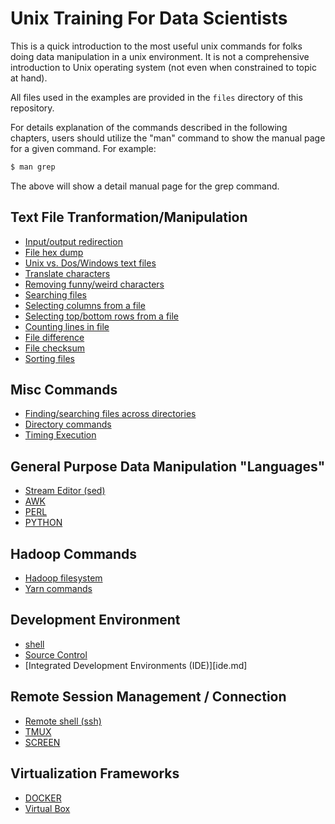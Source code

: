 # Unix Training For Data Scientists

This is a quick introduction to the most useful unix commands for folks doing data manipulation in a unix environment.  It is not a comprehensive introduction to Unix operating system (not even when constrained to topic at hand).

All files used in the examples are provided in the `files` directory of this repository.

For details explanation of the commands described in the following chapters, users should utilize the "man" command to show the manual page for a given command.  For example:
```bash
$ man grep
```
The above will show a detail manual page for the grep command.

## Text File Tranformation/Manipulation
* [Input/output redirection](chapters/redirect.md)
* [File hex dump](chapters/od_cmd.md)
* [Unix vs. Dos/Windows text files](chapters/dos_unix_files.md)
* [Translate characters](chapters/tr_cmd.md)
* [Removing funny/weird characters](chapters/funny_chars.md)
* [Searching files](chapters/grep_cmd.md)
* [Selecting columns from a file](chapters/cut_cmd.md)
* [Selecting top/bottom rows from a file](chapters/head_tail_cmd.md)
* [Counting lines in file](chapters/wc_cmd.md)
* [File difference](chapters/diff_cmp_cmd.md)
* [File checksum](chapters/checksum_cmd.md)
* [Sorting files](chapters/sort_cmd.md)

## Misc Commands
* [Finding/searching files across directories](chapters/find_cmd.md)
* [Directory commands](chapters/dir_cmds.md)
* [Timing Execution](chapters/time_cmd.md)

## General Purpose Data Manipulation "Languages"
* [Stream Editor (sed)](chapters/sed_cmd.md)
* [AWK](chapters/awk_cmd.md)
* [PERL](chapters/perl_cmd.md)
* [PYTHON](chapters/python_cmd.md)

## Hadoop Commands
* [Hadoop filesystem](chapters/hdfs.md)
* [Yarn commands](chapters/yarn.md)

## Development Environment
* [shell](shell.md)
* [Source Control](git_cmd.md)
* [Integrated Development Environments (IDE)][ide.md]

## Remote Session Management / Connection
* [Remote shell (ssh)](chapters/ssh_cmd.md)
* [TMUX](chapters/tmux_cmd.md)
* [SCREEN](chapters/screen_cmd.md)

## Virtualization Frameworks
* [DOCKER](chapters/docker.md)
* [Virtual Box](chapters/virtualbox.md)
